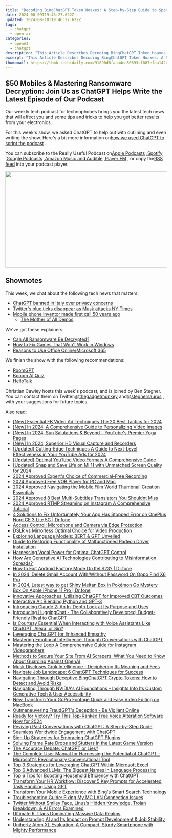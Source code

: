 ```yaml
---
title: "Decoding BingChatGPT Token Hoaxes: A Step-by-Step Guide to Spotting & Preventing Cryptocurrency Scams Online"
date: 2024-08-09T19:46:27.622Z
updated: 2024-08-10T19:46:27.622Z
tags:
  - chatgpt
  - open-ai
categories:
  - openAI
  - chatgpt
description: "This Article Describes Decoding BingChatGPT Token Hoaxes: A Step-by-Step Guide to Spotting & Preventing Cryptocurrency Scams Online"
excerpt: "This Article Describes Decoding BingChatGPT Token Hoaxes: A Step-by-Step Guide to Spotting & Preventing Cryptocurrency Scams Online"
thumbnail: https://thmb.techidaily.com/91890d8faaa4ea50693cf087efaa142eb641e1cff9ced9796756021407f6ea21.jpg
---
```


## $50 Mobiles & Mastering Ransomware Decryption: Join Us as ChatGPT Helps Write the Latest Episode of Our Podcast

 Our weekly tech podcast for technophobes brings you the latest tech news that will affect you and some tips and tricks to help you get better results from your electronics.

 For this week's show, we asked ChatGPT to help out with outlining and even writing the show. Here's a bit more information on[how we used ChatGPT to script the podcast](https://www.makeuseof.com/i-used-chatgpt-to-script-a-podcast-heres-what-happened/) .

 You can subscribe to the Really Useful Podcast on[Apple Podcasts](https://podcasts.apple.com/gb/podcast/the-really-useful-podcast/id1437847131?mt=2) ,[Spotify](https://open.spotify.com/show/283gDxLd6OTNEpRq6tN7ha) ,[Google Podcasts](https://www.google.com/podcasts?feed=aHR0cHM6Ly9hbmNob3IuZm0vcy8zMWJlNDcwL3BvZGNhc3QvcnNz) ,[Amazon Music and Audible](https://music.amazon.co.uk/podcasts/20ab73d4-5da2-46c7-a17f-dc6eb39bdb48/The-Really-Useful-Podcast) ,[Player FM](https://player.fm/series/the-really-useful-podcast-2491856) , or copy the[RSS feed](https://feeds.transistor.fm/the-really-useful-podcast) into your podcast player.

<!-- affiliate ads begin -->
<a href="https://25home.pxf.io/c/5597632/2090698/16836" target="_top" id="2090698"><img src="//a.impactradius-go.com/display-ad/16836-2090698" border="0" alt="" width="720" height="300"/></a>
<!-- affiliate ads end -->
## Shownotes

This week, we chat about the following tech news that matters:

* [ChatGPT banned in Italy over privacy concerns](https://www.bbc.co.uk/news/technology-65139406)
* [Twitter's blue ticks disappear as Musk attacks NY Times](https://www.bbc.co.uk/news/technology-65156216)
* [Mobile phone inventor made first call 50 years ago](https://www.bbc.co.uk/news/technology-65112048)  
  * [The Mother of All Demos](https://www.youtube.com/watch?v=B6rKUf9DWRI)

We've got these explainers:

* [Can All Ransomware Be Decrypted?](https://www.makeuseof.com/can-all-ransomware-be-decrypted/)
* [How to Fix Games That Won't Work in Windows](https://www.makeuseof.com/fix-games-not-working-windows/)
* [Reasons to Use Office Online/Microsoft 365](https://www.makeuseof.com/tag/dont-pay-word-5-reasons-use-office-online/)

We finish the show with the following recommendations:

* [RoomGPT](http://https://www.roomgpt.io/)
* [Booom AI Quiz](https://booom.ai/)
* [HelloTalk](https://www.hellotalk.com/?lang=en)

 Christian Cawley hosts this week's podcast, and is joined by Ben Stegner. You can contact them on Twitter:[@thegadgetmonkey](https://twitter.com/thegadgetmonkey) and[@stegnersaurus](https://twitter.com/stegnersaurus) , with your suggestions for future topics.


<ins class="adsbygoogle"
     style="display:block"
     data-ad-format="autorelaxed"
     data-ad-client="ca-pub-7571918770474297"
     data-ad-slot="1223367746"></ins>



<ins class="adsbygoogle"
     style="display:block"
     data-ad-client="ca-pub-7571918770474297"
     data-ad-slot="8358498916"
     data-ad-format="auto"
     data-full-width-responsive="true"></ins>

<span class="atpl-alsoreadstyle">Also read:</span>
<div><ul>
<li><a href="https://facebook-video-content.techidaily.com/new-essential-fb-video-ad-techniques-the-20-best-tactics-for-2024/"><u>[New] Essential FB Video Ad Techniques  The 20 Best Tactics for 2024</u></a></li>
<li><a href="https://facebook-record-videos.techidaily.com/new-in-2024-a-comprehensive-guide-to-personalizing-video-images/"><u>[New] In 2024, A Comprehensive Guide to Personalizing Video Images</u></a></li>
<li><a href="https://youtube-tips.techidaily.com/n-2024-sun-salutations-and-beyond-youtubes-premier-yoga-pages/"><u>[New] In 2024, Sun Salutations & Beyond – YouTube's Premier Yoga Pages</u></a></li>
<li><a href="https://visual-screen-recording.techidaily.com/new-in-2024-superior-hd-visual-capture-and-recorders/"><u>[New] In 2024, Superior HD Visual Capture and Recorders</u></a></li>
<li><a href="https://facebook-video-footage.techidaily.com/updated-cutting-edge-techniques-a-guide-to-next-level-effectiveness-in-your-youtube-ads-for-2024/"><u>[Updated] Cutting-Edge Techniques  A Guide to Next-Level Effectiveness in Your YouTube Ads for 2024</u></a></li>
<li><a href="https://youtube-tips.techidaily.com/ed-optimal-youtube-video-formats-a-comprehensive-guide/"><u>[Updated] Optimal YouTube Video Formats  A Comprehensive Guide</u></a></li>
<li><a href="https://remote-screen-capture.techidaily.com/updated-snap-and-save-life-on-mi-11-with-unmatched-screen-quality-for-2024/"><u>[Updated] Snap and Save Life on Mi 11 with Unmatched Screen Quality for 2024</u></a></li>
<li><a href="https://screen-video-capture.techidaily.com/2024-approved-experts-choice-of-commercial-free-recording/"><u>2024 Approved  Expert's Choice of Commercial-Free Recording</u></a></li>
<li><a href="https://some-techniques.techidaily.com/2024-approved-free-vob-player-for-pc-and-mac/"><u>2024 Approved  Free VOB Player for PC and Mac</u></a></li>
<li><a href="https://youtube-data.techidaily.com/approved-navigating-the-mobile-film-world-thumbnail-creation-essentials/"><u>2024 Approved  Navigating the Mobile Film World  Thumbnail Creation Essentials</u></a></li>
<li><a href="https://ai-video-translation.techidaily.com/2024-approved-8-best-multi-subtitles-translators-you-shouldnt-miss/"><u>2024 Approved 8 Best Multi-Subtitles Translators You Shouldnt Miss</u></a></li>
<li><a href="https://ai-live-streaming.techidaily.com/2024-approved-rtmp-streaming-on-instagram-a-comprehensive-tutorial/"><u>2024 Approved RTMP Streaming on Instagram A Comprehensive Tutorial</u></a></li>
<li><a href="https://howto.techidaily.com/4-solutions-to-fix-unfortunately-your-app-has-stopped-error-on-oneplus-nord-ce-3-lite-5g-drfone-by-drfone-fix-android-problems-fix-android-problems/"><u>4 Solutions to Fix Unfortunately Your App Has Stopped Error on OnePlus Nord CE 3 Lite 5G | Dr.fone</u></a></li>
<li><a href="https://windows11.techidaily.com/access-control-microphone-and-camera-via-edge-protection/"><u>Access Control: Microphone and Camera via Edge Protection</u></a></li>
<li><a href="https://youtube-video-recordings.techidaily.com/dslr-vs-mirrorless-optimal-choice-for-video-production/"><u>DSLR vs Mirrorless  Optimal Choice for Video Production</u></a></li>
<li><a href="https://tech-hub.techidaily.com/exploring-language-models-bert-and-gpt-unveiled/"><u>Exploring Language Models: BERT & GPT Unveiled</u></a></li>
<li><a href="https://win-able.techidaily.com/guide-to-restoring-functionality-of-malfunctioned-radeon-driver-installation/"><u>Guide to Restoring Functionality of Malfunctioned Radeon Driver Installation</u></a></li>
<li><a href="https://tech-hub.techidaily.com/harnessing-vocal-power-for-optimal-chatgpt-control/"><u>Harnessing Vocal Power for Optimal ChatGPT Control</u></a></li>
<li><a href="https://tech-hub.techidaily.com/how-are-generative-ai-technologies-contributing-to-misinformation-spreads/"><u>How Are Generative AI Technologies Contributing to Misinformation Spreads?</u></a></li>
<li><a href="https://change-location.techidaily.com/how-to-exit-android-factory-mode-on-itel-s23-drfone-by-drfone-fix-android-problems-fix-android-problems/"><u>How to Exit Android Factory Mode On Itel S23? | Dr.fone</u></a></li>
<li><a href="https://easy-unlock-android.techidaily.com/in-2024-delete-gmail-account-withwithout-password-on-oppo-find-x6-pro-by-drfone-android/"><u>In 2024, Delete Gmail Account With/Without Password On Oppo Find X6 Pro</u></a></li>
<li><a href="https://ios-pokemon-go.techidaily.com/in-2024-latest-way-to-get-shiny-meltan-box-in-pokemon-go-mystery-box-on-apple-iphone-11-pro-drfone-by-drfone-virtual-ios/"><u>In 2024, Latest way to get Shiny Meltan Box in Pokémon Go Mystery Box On Apple iPhone 11 Pro | Dr.fone</u></a></li>
<li><a href="https://tech-hub.techidaily.com/innovative-approaches-utilizing-chatgpt-for-improved-cbt-outcomes/"><u>Innovative Approaches: Utilizing ChatGPT for Improved CBT Outcomes</u></a></li>
<li><a href="https://tech-hub.techidaily.com/interactive-ai-blending-python-and-gpt-3/"><u>Interactive AI: Blending Python and GPT-3</u></a></li>
<li><a href="https://tech-hub.techidaily.com/introducing-claude-2-an-in-depth-look-at-its-purpose-and-uses/"><u>Introducing Claude 2: An In-Depth Look at Its Purpose and Uses</u></a></li>
<li><a href="https://tech-hub.techidaily.com/introducing-huggingchat-the-collaboratively-developed-budget-friendly-rival-to-chatgpt/"><u>Introducing HuggingChat - The Collaboratively Developed, Budget-Friendly Rival to ChatGPT</u></a></li>
<li><a href="https://tech-hub.techidaily.com/is-courtesy-essential-when-interacting-with-voice-assistants-like-chatgpt-alexa-or-siri/"><u>Is Courtesy Essential When Interacting with Voice Assistants Like ChatGPT, Alexa, or Siri?</u></a></li>
<li><a href="https://tech-hub.techidaily.com/leveraging-chatgpt-for-enhanced-empathy/"><u>Leveraging ChatGPT for Enhanced Empathy</u></a></li>
<li><a href="https://tech-hub.techidaily.com/mastering-emotional-intelligence-through-conversations-with-chatgpt/"><u>Mastering Emotional Intelligence Through Conversations with ChatGPT</u></a></li>
<li><a href="https://instagram-videos.techidaily.com/mastering-the-loop-a-comprehensive-guide-for-instagram-videographers/"><u>Mastering the Loop  A Comprehensive Guide for Instagram Videographers</u></a></li>
<li><a href="https://tech-hub.techidaily.com/methods-to-secure-your-site-from-ai-scrapers-what-you-need-to-know-about-guarding-against-openai/"><u>Methods to Secure Your Site From AI Scrapers: What You Need to Know About Guarding Against OpenAI</u></a></li>
<li><a href="https://tech-hub.techidaily.com/musk-discloses-grok-intelligence-deciphering-its-meaning-and-fees/"><u>Musk Discloses Grok Intelligence - Deciphering Its Meaning and Fees</u></a></li>
<li><a href="https://tech-hub.techidaily.com/navigate-job-landscape-6-chatgpt-techniques-for-success/"><u>Navigate Job Landscape: 6 ChatGPT Techniques for Success</u></a></li>
<li><a href="https://tech-hub.techidaily.com/navigating-through-deceptive-bingchatgpt-crypto-tokens-how-to-detect-and-avoid-risks/"><u>Navigating Through Deceptive BingChatGPT Crypto Tokens: How to Detect and Avoid Risks</u></a></li>
<li><a href="https://tech-hub.techidaily.com/navigating-through-nvidias-ai-foundations-insights-into-its-custom-generative-tech-and-user-accessibility/"><u>Navigating Through NVIDIA's AI Foundations – Insights Into Its Custom Generative Tech & User Accessibility</u></a></li>
<li><a href="https://video-ai-editor.techidaily.com/new-transform-your-gopro-footage-quick-and-easy-video-editing-on-macbook/"><u>New Transform Your GoPro Footage Quick and Easy Video Editing on MacBook</u></a></li>
<li><a href="https://tech-hub.techidaily.com/outmaneuvering-fraudgpts-deception-be-vigilant-online/"><u>Outmaneuvering FraudGPT's Deception - Be Vigilant Online</u></a></li>
<li><a href="https://extra-support.techidaily.com/ready-for-victory-try-this-top-ranked-free-voice-alteration-software-now-for-2024/"><u>Ready for Victory? Try This Top-Ranked Free Voice Alteration Software Now for 2024</u></a></li>
<li><a href="https://tech-hub.techidaily.com/reviving-past-conversations-with-chatgpt-a-step-by-step-guide/"><u>Reviving Past Conversations with ChatGPT: A Step-by-Step Guide</u></a></li>
<li><a href="https://tech-hub.techidaily.com/seamless-worldwide-engagement-with-chatgpt/"><u>Seamless Worldwide Engagement with ChatGPT</u></a></li>
<li><a href="https://tech-hub.techidaily.com/sign-up-strategies-for-embracing-chatgpt-plugins/"><u>Sign Up Strategies for Embracing ChatGPT Plugins</u></a></li>
<li><a href="https://win-able.techidaily.com/solving-frame-rate-drops-and-stutters-in-the-latest-game-version/"><u>Solving Frame Rate Drops and Stutters in the Latest Game Version</u></a></li>
<li><a href="https://tech-hub.techidaily.com/the-accuracy-debate-chatgpt-or-lies/"><u>The Accuracy Debate: ChatGPT or Lies?</u></a></li>
<li><a href="https://tech-hub.techidaily.com/the-complete-user-manual-for-harnessing-the-potential-of-chatgpt-microsofts-revolutionary-conversational-tool/"><u>The Complete User Manual for Harnessing the Potential of ChatGPT – Microsoft's Revolutionary Conversational Tool</u></a></li>
<li><a href="https://tech-hub.techidaily.com/top-3-strategies-for-leveraging-chatgpt-within-microsoft-excel/"><u>Top 3 Strategies for Leveraging ChatGPT Within Microsoft Excel</u></a></li>
<li><a href="https://tech-hub.techidaily.com/top-6-advanced-llms-the-biggest-names-in-language-processing/"><u>Top 6 Advanced LLMs: The Biggest Names in Language Processing</u></a></li>
<li><a href="https://tech-hub.techidaily.com/top-6-tips-for-boosting-household-efficiency-with-chatgpt/"><u>Top 6 Tips for Boosting Household Efficiency with ChatGPT</u></a></li>
<li><a href="https://tech-hub.techidaily.com/transform-your-hr-workflow-discover-5-key-prompts-for-accelerated-task-handling-using-gpt/"><u>Transform Your HR Workflow: Discover 5 Key Prompts for Accelerated Task Handling Using GPT</u></a></li>
<li><a href="https://tech-hub.techidaily.com/transform-your-mobile-experience-with-bings-smart-search-technology/"><u>Transform Your Mobile Experience with Bing's Smart Search Technology</u></a></li>
<li><a href="https://common-error.techidaily.com/troubleshooting-guide-fixing-my-mc-lan-connection-issues/"><u>Troubleshooting Guide: Fixing My MC LAN Connection Issues</u></a></li>
<li><a href="https://tech-hub.techidaily.com/twitter-without-smiley-face-linuss-hidden-knowledge-trojan-breakdown-and-ai-errors-examined/"><u>Twitter Without Smiley Face, Linus’s Hidden Knowledge, Trojan Breakdown, & AI Errors Examined</u></a></li>
<li><a href="https://tech-hub.techidaily.com/ultimate-6-titans-dominating-massive-data-realms/"><u>Ultimate 6 Titans Dominating Massive Data Realms</u></a></li>
<li><a href="https://tech-hub.techidaily.com/understanding-ai-and-its-impact-on-prompt-development-and-job-stability/"><u>Understanding AI and Its Impact on Prompt Development & Job Stability</u></a></li>
<li><a href="https://buynow-info.techidaily.com/unihertz-atom-xl-evaluation-a-compact-sturdy-smartphone-with-mighty-performance/"><u>Unihertz Atom XL Evaluation: A Compact, Sturdy Smartphone with Mighty Performance</u></a></li>
</ul></div>
